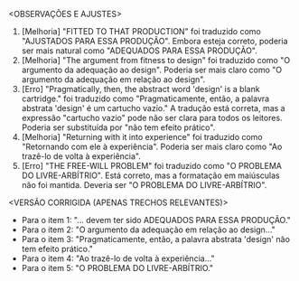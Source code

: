 <OBSERVAÇÕES E AJUSTES>
1. [Melhoria] "FITTED TO THAT PRODUCTION" foi traduzido como "AJUSTADOS PARA ESSA PRODUÇÃO". Embora esteja correto, poderia ser mais natural como "ADEQUADOS PARA ESSA PRODUÇÃO".
2. [Melhoria] "The argument from fitness to design" foi traduzido como "O argumento da adequação ao design". Poderia ser mais claro como "O argumento da adequação em relação ao design".
3. [Erro] "Pragmatically, then, the abstract word 'design' is a blank cartridge." foi traduzido como "Pragmaticamente, então, a palavra abstrata 'design' é um cartucho vazio." A tradução está correta, mas a expressão "cartucho vazio" pode não ser clara para todos os leitores. Poderia ser substituída por "não tem efeito prático".
4. [Melhoria] "Returning with it into experience" foi traduzido como "Retornando com ele à experiência". Poderia ser mais claro como "Ao trazê-lo de volta à experiência".
5. [Erro] "THE FREE-WILL PROBLEM" foi traduzido como "O PROBLEMA DO LIVRE-ARBÍTRIO". Está correto, mas a formatação em maiúsculas não foi mantida. Deveria ser "O PROBLEMA DO LIVRE-ARBÍTRIO".

<VERSÃO CORRIGIDA (APENAS TRECHOS RELEVANTES)>
- Para o item 1: "... devem ter sido ADEQUADOS PARA ESSA PRODUÇÃO."
- Para o item 2: "O argumento da adequação em relação ao design..."
- Para o item 3: "Pragmaticamente, então, a palavra abstrata 'design' não tem efeito prático."
- Para o item 4: "Ao trazê-lo de volta à experiência..."
- Para o item 5: "O PROBLEMA DO LIVRE-ARBÍTRIO."